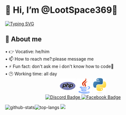 # 👋 Hi, I’m @LootSpace369🌴
[![Typing SVG](https://readme-typing-svg.herokuapp.com/?lines=%26AREe6w-ng%20l%26AOA-m%20tr%26AOE-i%20tim%20anh%20%26ARE-auuuuuuuuuuuuu)](.)

## 🌟 About me
<div align="left">
<a>
• 👉 Vocative: he/him<br>• 📫 How to reach me?:please message me<br>• ⚡ Fun fact: don't ask me i don't know how to code🐧<br>• 🕑 Working time: all day<br>
</a>
</div>

<div align="center">
  <img src="php.png" height=50px/>
  <img src="java.png" height=50px/>
  <img src="python.png" height=50px/>
  <br>
<a href="https://discord.com/invite/rFPWq8fV">
  <img src="https://img.shields.io/badge/Discord-7289DA?style=for-the-badge&logo=discord&logoColor=white" alt="Discord Badge" height=36px/>
  </a>
<a href="https://www.facebook.com/profile.php?id=61555336191287&mibextid=ZbWKwL">
  <img src="https://img.shields.io/badge/Facebook-0072b1?style=for-the-badge&logo=facebook&logoColor=dark" alt="Facebook Badge" height=36px/>
</a>
</div>

<img src="https://github-readme-stats.vercel.app/api?username=LootSpace369&theme=algolia&show_icons=true&hide_border=true" alt="github-stats" height=115px/><img src="https://github-readme-stats.vercel.app/api/top-langs/?username=LootSpace369&layout=compact&theme=algolia&hide_border=true" alt="top-langs"/>
<img src="https://github-profile-trophy.vercel.app/?username=LootSpace369&theme=algolia&hide_border=true"/>
<!---
LootSpace369/LootSpace369 is a ✨ special ✨ repository because its `README.md` (this file) appears on your GitHub profile.
You can click the Preview link to take a look at your changes.
--->
